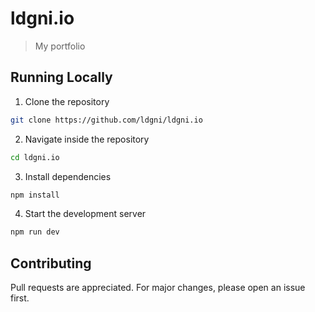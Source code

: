 # ldgni.io

> My portfolio

## Running Locally

1. Clone the repository

```sh
git clone https://github.com/ldgni/ldgni.io
```

2. Navigate inside the repository

```sh
cd ldgni.io
```

3. Install dependencies

```sh
npm install
```

4.  Start the development server

```sh
npm run dev
```

## Contributing

Pull requests are appreciated. For major changes, please open an issue first.

